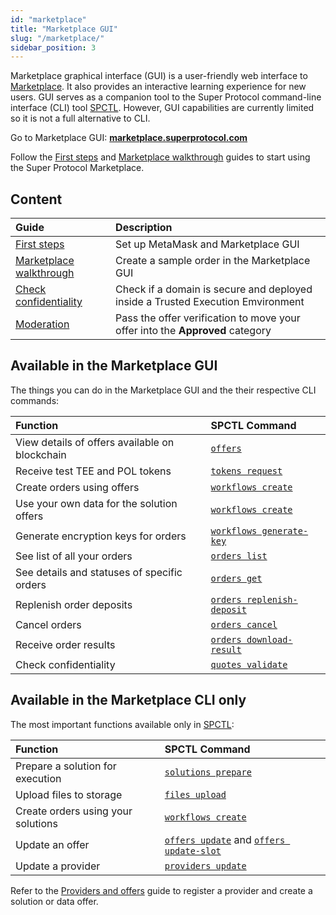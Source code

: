 ```yaml
---
id: "marketplace"
title: "Marketplace GUI"
slug: "/marketplace/"
sidebar_position: 3
---
```


Marketplace graphical interface (GUI) is a user-friendly web interface to [Marketplace](/fundamentals). It also provides an interactive learning experience for new users. GUI serves as a companion tool to the Super Protocol command-line interface (CLI) tool [SPCTL](/developers/cli_commands). However, GUI capabilities are currently limited so it is not a full alternative to CLI.

Go to Marketplace GUI: [**marketplace.superprotocol.com**](https://marketplace.superprotocol.com/)

Follow the [First steps](/developers/marketplace/first-steps) and [Marketplace walkthrough](/developers/marketplace/walkthrough) guides to start using the Super Protocol Marketplace.

## Content

| **Guide**                                   | **Description**     |
|:-------|:----------|
| [First steps](/developers/marketplace/first-steps)            | Set up MetaMask and Marketplace GUI   |
| [Marketplace walkthrough](/developers/marketplace/walkthrough)  | Create a sample order in the Marketplace GUI         |
| [Check confidentiality](/developers/marketplace/confidentiality) | Check if a domain is secure and deployed inside a Trusted Execution Emvironment       |
| [Moderation](/developers/marketplace/moderation)                | Pass the offer verification to move your offer into the **Approved** category     |

## Available in the Marketplace GUI

The things you can do in the Marketplace GUI and the their respective CLI commands:

| **Function**                                   | **SPCTL Command**                                                             |
|:-----------------------------------------------|:------------------------------------------------------------------------------|
| View details of offers available on blockchain | [`offers`](/developers/cli_commands/offers)                                     |
| Receive test TEE and POL tokens              | [`tokens request`](/developers/cli_commands/tokens/request)                     |
| Create orders using offers                     | [`workflows create`](/developers/cli_commands/workflows/create)                 |
| Use your own data for the solution offers      | [`workflows create`](/developers/cli_commands/workflows/create)                 |
| Generate encryption keys for orders            | [`workflows generate-key`](/developers/cli_commands/workflows/generate-key)     |
| See list of all your orders                    | [`orders list`](/developers/cli_commands/orders/list)                           |
| See details and statuses of specific orders    | [`orders get`](/developers/cli_commands/orders/get)                             |
| Replenish order deposits                       | [`orders replenish-deposit`](/developers/cli_commands/orders/replenish-deposit) |
| Cancel orders                                  | [`orders cancel`](/developers/cli_commands/orders/cancel)                       |
| Receive order results                          | [`orders download-result`](/developers/cli_commands/orders/download-result)     |
| Check confidentiality                          | [`quotes validate`](/developers/cli_commands/quotes/validate)                   |

## Available in the Marketplace CLI only

The most important functions available only in [SPCTL](/developers/cli_commands):

| **Function**                                   | **SPCTL Command**                                                               |
|:-----------------------------------------------|:------------------------------------------------------------------------------|
| Prepare a solution for execution | [`solutions prepare`](/developers/cli_commands/solutions/prepare)                                     |
| Upload files to storage                | [`files upload`](/developers/cli_commands/files/upload)                     |
| Create orders using your solutions              | [`workflows create`](/developers/cli_commands/workflows/create)                       |
| Update an offer | [`offers update`](/developers/cli_commands/offers/offers/update) and [`offers update-slot`](/developers/cli_commands/offers/slots/update-slot)|
| Update a provider                     | [`providers update`](/developers/cli_commands/providers/update)                 |

Refer to the [Providers and offers](/developers/cli_guides/providers_offers) guide to register a provider and create a solution or data offer.


